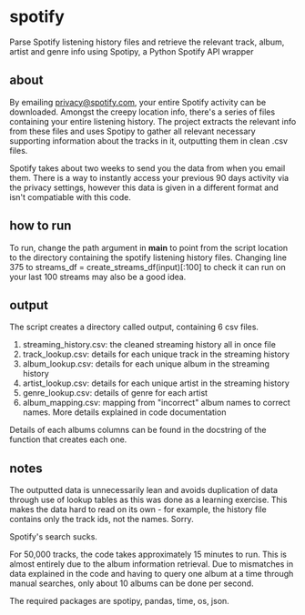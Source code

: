 # spotify
Parse Spotify listening history files and retrieve the relevant track, album, artist and genre info using Spotipy, a Python Spotify API wrapper

## about
By emailing privacy@spotify.com, your entire Spotify activity can be downloaded. Amongst the creepy location info, there's a series of files containing your entire listening history. The project extracts the relevant info from these files and uses Spotipy to gather all relevant necessary supporting information about the tracks in it, outputting them in clean .csv files.

Spotify takes about two weeks to send you the data from when you email them. There is a way to instantly access your previous 90 days activity via the privacy settings, however this data is given in a different format and isn't compatiable with this code.

## how to run
To run, change the path argument in __main__ to point from the script location to the directory containing the spotify listening history files. Changing line 375 to streams_df = create_streams_df(input)[:100] to check it can run on your last 100 streams may also be a good idea.

## output
The script creates a directory called output, containing 6 csv files.
1. streaming_history.csv: the cleaned streaming history all in once file
2. track_lookup.csv: details for each unique track in the streaming history
3. album_lookup.csv: details for each unique album in the streaming history
4. artist_lookup.csv: details for each unique artist in the streaming history
5. genre_lookup.csv: details of genre for each artist
6. album_mapping.csv: mapping from "incorrect" album names to correct names. More details explained in code documentation

Details of each albums columns can be found in the docstring of the function that creates each one.

## notes
The outputted data is unnecessarily lean and avoids duplication of data through use of lookup tables as this was done as a learning exercise. This makes the data hard to read on its own - for example, the history file contains only the track ids, not the names. Sorry.

Spotify's search sucks.

For 50,000 tracks, the code takes approximately 15 minutes to run. This is almost entirely due to the album information retrieval. Due to mismatches in data explained in the code and having to query one album at a time through manual searches, only about 10 albums can be done per second.

The required packages are spotipy, pandas, time, os, json.
